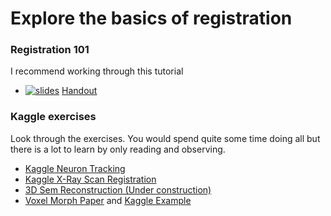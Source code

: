 # Explore the basics of registration
### Registration 101
I recommend working through this tutorial
- [![slides](https://img.shields.io/badge/Registration-Tutorial-blue.svg)](http://mybinder.org/v2/gh/imaginglectures/quantitative-big-imaging-2020/master?filepath=Exercises/Registration101.ipynb) [Handout](http://nbviewer.jupyter.org/github/kmader/Quantitative-Big-Imaging-2019/blob/master/Exercises/Registration101.ipynb)

### Kaggle exercises 
Look through the exercises. You would spend quite some time doing all but there is a lot to learn by only reading and observing.
- [Kaggle Neuron Tracking](https://www.kaggle.com/kmader/track-neuron-movement)
- [Kaggle X-Ray Scan Registration](https://www.kaggle.com/kmader/x-ray-patient-scan-registration)
- [3D Sem Reconstruction (Under construction)](https://www.kaggle.com/kmader/3d-reconstruction-with-feature-extraction)
- [Voxel Morph Paper](https://arxiv.org/pdf/1802.02604.pdf) and [Kaggle Example](https://www.kaggle.com/kmader/voxelmorph-demo)
